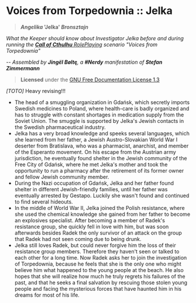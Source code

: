 Voices from Torpedownia :: Jelka
================================

> **_Angelika_ 'Jelka' _Bronsztajn_**

_What the Keeper should know about Investigator Jelka
before and during running the [**Call of Cthulhu** RolePlaying](
  https://www.chaosium.com/call-of-cthulhu-rpg/) scenario
"Voices from Torpedownia"_

-- _Assembled by **Jingël Bøltę**,
a **#Nerdy** manifestation of **Stefan Zimmermann**_

> **Licensed** under the [GNU Free Documentation License 1.3](
    https://www.gnu.org/licenses/fdl.html)

_\[TOTO\]_ Heavy revising!!!

* The head of a smuggling organization in Gdańsk,
  which secretly imports Swedish medicines to Poland,
  where health-care is badly organized
  and has to struggle with constant shortages in medication supply
  from the Soviet Union.
  The smuggle is supported by Jelka's Jewish contacts
  in the Swedish pharmaceutical industry.
* Jelka has a very broad knowledge and speeks several languages,
  which she learned from her father,
  a Jewish Austro-Slovakian World War I deserter from Bratislava,
  who was a pharmacist, anarchist, and member of the Esperanto movement.
  On his escape from the Austrian army jurisdiction,
  he eventually found shelter in the Jewish community
  of the Free City of Gdańsk,
  where he met Jelka's mother
  and took the opportunity to run a pharmacy
  after the retirement of its former owner
  and fellow Jewish community member.
* During the Nazi occupation of Gdańsk,
  Jelka and her father found shelter in different Jewish-friendly families,
  until her father was eventually arrested by Gestapo.
  Luckily she wasn't found and continued to find several hideouts.
* In the middle of World War II,
  Jelka joined the Polish resistance,
  where she used the chemical knowledge she gained from her father
  to become an explosives specialist.
  After becoming a member of Radek's resistance group,
  she quickly fell in love with him,
  but was soon afterwards besides Radek the only survivor
  of an attack on the group
  that Radek had not seen coming due to being drunk.
* Jelka still loves Radek,
  but could never forgive him the loss of their resistance group members.
  Therefore they haven't seen or talked to each other for a long time.
  Now Radek asks her to join the investigation of Torpedownia,
  because he feels that she is the only one
  who might believe him what happened to the young people at the beach.
  He also hopes that she will realize how much he truly regrets
  his failures of the past,
  and that he seeks a final salvation
  by rescuing those stolen young people
  and facing the mysterious forces
  that have haunted him in his dreams for most of his life.
